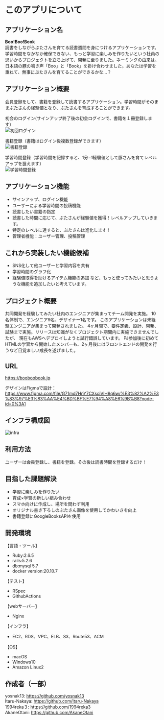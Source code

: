 # このアプリについて

## アプリケーション名

**Boo!Boo!Book**
<br>
読書をしながらぶたさんを育てる読書週間を身につけるアプリケーションです。学習時間をなかなか確保できない、もっと学習に楽しみを作りたいという社員の思いからプロジェクトを立ち上げて、開発に至りました。ネーミングの由来は、日本語の豚の鳴き声「Boo」と「Book」を掛け合わせました。あなたは学習を重ねて、無事にぶたさんを育てることができるかな...？

## アプリケーション概要

会員登録をして、書籍を登録して読書するアプリケーション。学習時間がそのままぶたさんの経験値となり、ぶたさんを育成することができます。<br>

初会のログイン(サインアップ終了後の初会ログインで、書籍を１冊登録します）<br>
![初回ログイン](https://user-images.githubusercontent.com/64535376/171208107-de032143-7623-408f-a543-72c4cccedd47.gif)<br>

書籍登録（書籍はログイン後複数登録ができます）<br>
![書籍登録](https://user-images.githubusercontent.com/64535376/171208167-46568d2f-4b95-43bd-ac64-8229b7f4a7c8.gif)<br>

学習時間登録（学習時間を記録すると、1分=1経験値として豚さんを育てレベルアップを狙えます）<br>
![学習時間登録](https://user-images.githubusercontent.com/64535376/171208210-6faac327-3370-40ff-b770-dfeb1de159d8.gif)


## アプリケーション機能
- サインアップ、ログイン機能
- ユーザーによる学習時間の投稿機能
- 読書したい書籍の指定
- 読書した時間に応じて、ぶたさんが経験値を獲得！レベルアップしていきます。
- 特定のレベルに達すると、ぶたさんは進化します！
- 管理者機能：ユーザー管理、投稿管理

## これから実装したい機能候補
- SNS化して他ユーザーと学習内容を共有
- 学習時間のグラフ化
- 経験値取得を助けるアイテム機能の追加
など、もっと使ってみたいと思うような機能を追加したいと考えています。

## プロジェクト概要

共同開発を経験してみたい社内のエンジニアが集まってチーム開発を実施。
10名体制で、エンジニア9名、デザイナー1名です。
このアプリケーションは未経験エンジニアが集まって開発されました。
4ヶ月間で、要件定義、設計、開発、試験まで実施。リリースは知識がなくプロジェクト期間内に実施できませんでしたが、
現在もAWSへデプロイしようと試行錯誤しています。
PJ参加後に初めてHTMLの学習から開始したメンバーも、2ヶ月後にはフロントエンドの開発を行うなど目覚ましい成長を遂げました。

## URL

https://booboobook.jp


デザインはFigmaで設計：https://www.figma.com/file/G71md7HnY7CXsciVlH8q6w/%E3%82%A2%E3%83%97%E3%83%AA%E4%BD%BF%E7%94%A8%E6%9B%B8?node-id=0%3A1

## インフラ構成図
![infra](https://user-images.githubusercontent.com/64535376/176882175-eac1544f-05e2-4571-b663-8390e1ec4bb3.png)


## 利用方法

ユーザーは会員登録し、書籍を登録。その後は読書時間を登録するだけ！


## 目指した課題解決

- 学習に楽しみを作りたい
- 育成×学習の新しい組み合わせ
- スマホ向けに作成し、場所を問わず利用
- オリジナル書き下ろしのぶたさん画像を使用してかわいさを向上
- 書籍登録にGoogleBooksAPIを使用


## 開発環境

【言語・ツール】
- Ruby:2.6.5
- rails:5.2.6
- db:mysql 5.7
- docker version:20.10.7

【テスト】
- RSpec
- GithubActions

【webサーバー】
- Nginx

【インフラ】
- EC2、RDS、VPC、ELB、S3、Route53、ACM

【OS】
- macOS
- Windows10
- Amazon Linux2

## 作成者（一部）

yosnak13: https://github.com/yosnak13<br>
Itaru-Nakaya: https://github.com/Itaru-Nakaya<br>
1994reka３: https://github.com/1994reka3<br>
AkaneOtani: https://github.com/AkaneOtani<br>
